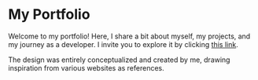 # My Portfolio

Welcome to my portfolio! Here, I share a bit about myself, my projects, and my journey as a developer. I invite you to explore it by clicking [this link](https://emanuelboaventura.com/).

The design was entirely conceptualized and created by me, drawing inspiration from various websites as references.
